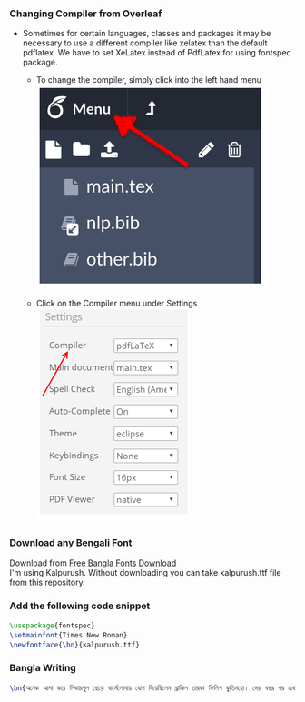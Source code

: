 ### Changing Compiler from Overleaf
* Sometimes for certain languages, classes and packages it may be necessary to use a different compiler like xelatex than the default pdflatex. We have to set XeLatex instead of PdfLatex for using fontspec package.</br>

	* To change the compiler, simply click into the left hand menu </br>
	![First Image](/images/first.png)

	* Click on the Compiler menu under Settings </br>
	![Second Image](/images/second.png)


### Download any Bengali Font

Download from [Free Bangla Fonts Download](https://www.omicronlab.com/bangla-fonts.html)
</br>
I'm using Kalpurush. Without downloading you can take kalpurush.ttf file from this repository.


### Add the following code snippet

```tex
\usepackage{fontspec}
\setmainfont{Times New Roman}
\newfontface{\bn}{kalpurush.ttf}
```
	
### Bangla Writing



```tex
\bn{অনেক আশা করে লিভারপুল ছেড়ে বার্সেলোনায় যোগ দিয়েছিলেন ব্রাজিল তারকা ফিলিপ কুতিনহো। দেড় বছর পর এখন সেই কুতিনহোই বার্সার মূল একাদশে জায়গা পান না। কুতিনহোকে বিক্রি করে দেওয়ার সর্বাত্মক চেষ্টা চালিয়ে যাচ্ছে বার্সেলোনা। কুতিনহোর পরবর্তী ক্লাব হিসেবে উচ্চারিত হচ্ছে লিভারপুলের নামও।}
```
